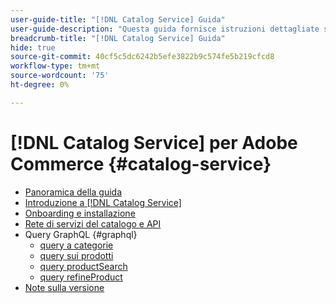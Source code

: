 ```yaml
---
user-guide-title: "[!DNL Catalog Service] Guida"
user-guide-description: "Questa guida fornisce istruzioni dettagliate sull’utilizzo di [!DNL Catalog Service] per Adobe Commerce."
breadcrumb-title: "[!DNL Catalog Service] Guida"
hide: true
source-git-commit: 40cf5c5dc6242b5efe3822b9c574fe5b219cfcd8
workflow-type: tm+mt
source-wordcount: '75'
ht-degree: 0%

---
```


# [!DNL Catalog Service] per Adobe Commerce {#catalog-service}

- [Panoramica della guida](guide-overview.md)
- [Introduzione a [!DNL Catalog Service]](overview.md)
- [Onboarding e installazione](installation.md)
- [Rete di servizi del catalogo e API](mesh.md)
- Query GraphQL {#graphql}
   - [query a categorie](https://developer.adobe.com/commerce/webapi/graphql/schema/catalog-service/queries/categories/)
   - [query sui prodotti](https://developer.adobe.com/commerce/webapi/graphql/schema/catalog-service/queries/products/)
   - [query productSearch](https://developer.adobe.com/commerce/webapi/graphql/schema/catalog-service/queries/product-search/)
   - [query refineProduct](https://developer.adobe.com/commerce/webapi/graphql/schema/catalog-service/queries/refine-product/)
- [Note sulla versione](release-notes.md)
